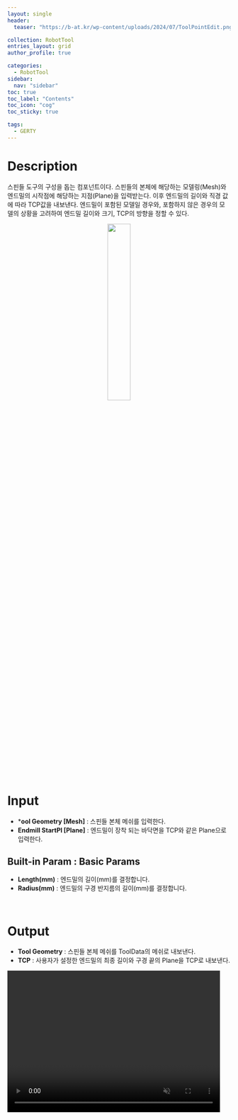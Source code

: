 ```yaml
---
layout: single
header:
  teaser: "https://b-at.kr/wp-content/uploads/2024/07/ToolPointEdit.png"

collection: RobotTool
entries_layout: grid
author_profile: true

categories:
  - RobotTool
sidebar:
  nav: "sidebar"
toc: true
toc_label: "Contents"
toc_icon: "cog"
toc_sticky: true

tags: 
  - GERTY
---
```

# Description

스핀들 도구의 구성을 돕는 컴포넌트이다. 스핀들의 본체에 해당하는 모델링(Mesh)와 엔드밀의 시작점에 해당하는 지점(Plane)을 입력받는다. 이후 엔드밀의 길이와 직경 값에 따라 TCP값을 내보낸다.
엔드밀이 포함된 모델일 경우와, 포함하지 않은 경우의 모델의 상황을 고려하여 엔드밀 길이와 크기, TCP의 방향을 정할 수 있다.

<p align="center">  <img src="https://b-at.kr/wp-content/uploads/2024/07/ToolPointEdit.png" align="center" width="32%"></p>

# Input

* ***ool Geometry [Mesh]** : 스핀들 본체 메쉬를 입력한다.
* **Endmill StartPl [Plane]** : 엔드밀이 장착 되는 바닥면을 TCP와 같은 Plane으로 입력한다.

## Built-in Param : Basic Params

* **Length(mm)** : 엔드밀의 길이(mm)를 결정합니다.
* **Radius(mm)** : 엔드밀의 구경 반지름의 길이(mm)를 결정합니다.

<br>

# Output

* **Tool Geometry** : 스핀들 본체 메쉬를 ToolData의 메쉬로 내보낸다.
* **TCP** : 사용자가 설정한 엔드밀의 최종 길이와 구경 끝의 Plane을 TCP로 내보낸다.



<video  width="480" height="320" muted loop autoplay oncanplay="this.muted=true">
    <p align="center"><source src="https://b-at.kr/wp-content/uploads/2023/07/spindleEditor_source1.mp4" type="video/mp4" align="center" width="32%"></p>
</video>